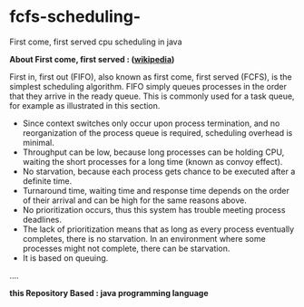# fcfs-scheduling-
First come, first served cpu scheduling in java

**About First come, first served : ([wikipedia](https://en.wikipedia.org/wiki/Scheduling_(computing)#First_come,_first_served))**

First in, first out (FIFO), also known as first come, first served (FCFS), is the simplest scheduling algorithm. FIFO simply queues processes in the order that they arrive in the ready queue. This is commonly used for a task queue, for example as illustrated in this section.
* Since context switches only occur upon process termination, and no reorganization of the process queue is required, scheduling overhead is minimal.
* Throughput can be low, because long processes can be holding CPU, waiting the short processes for a long time (known as convoy effect).
* No starvation, because each process gets chance to be executed after a definite time.
* Turnaround time, waiting time and response time depends on the order of their arrival and can be high for the same reasons above.
* No prioritization occurs, thus this system has trouble meeting process deadlines.
* The lack of prioritization means that as long as every process eventually completes, there is no starvation. In an environment where some processes might not complete, there can be starvation.
* It is based on queuing.

....

**this Repository Based : java programming language**
